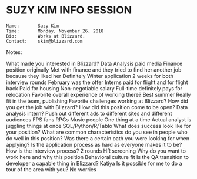 # SUZY KIM INFO SESSION

```
Name:       Suzy Kim
Time:       Monday, November 26, 2018
Bio:        Works at Blizzard.
Contact:    skim@blizzard.com
```

Notes:

What made you interested in Blizzard?
Data Analysis paid media
Finance position originally
Met with finance and they tried to find her another job because they liked her
Definitely Winter application
2 weeks for both interview rounds
February was the offer
Interns paid for flight and for flight back
Paid for housing
Non-negotiable salary
Full-time definitely pays for relocation
Favorite overall experience of working there?
Best summer
Really fit in the team, publishing
Favorite challenges working at Blizzard?
How did you get the job with Blizzard?
How did this position come to be open?
Data analysis intern?
Push out different ads to different sites and different audiences
FPS fans
RPGs
Music people
One thing at a time
Actual analyst is juggling things at once
SQL/Python/R/Tablo
What does success look like for your position?
What are common characteristics do you see in people who do well in this position?
Was there a certain path you were looking for when applying?
Is the application process as hard as everyone makes it to be?
How is the interview process?
2 rounds
HR screening
Why do you want to work here and why this position
Behavioral culture fit
Is the QA transition to developer a capable thing in Blizzard?
Katiya
Is it possible for me to do a tour of the area with you?
No worries
